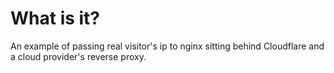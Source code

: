 # What is it?

An example of passing real visitor's ip to nginx sitting behind Cloudflare and a cloud provider's reverse proxy. 
